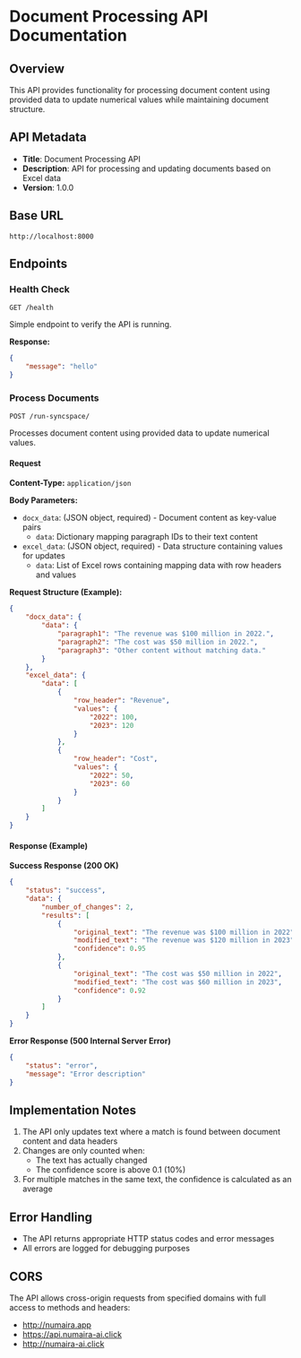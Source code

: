 # Document Processing API Documentation

## Overview
This API provides functionality for processing document content using provided data to update numerical values while maintaining document structure.

## API Metadata
- **Title**: Document Processing API
- **Description**: API for processing and updating documents based on Excel data
- **Version**: 1.0.0

## Base URL
```
http://localhost:8000
```

## Endpoints

### Health Check
`GET /health`

Simple endpoint to verify the API is running.

**Response:**
```json
{
    "message": "hello"
}
```

### Process Documents
`POST /run-syncspace/`

Processes document content using provided data to update numerical values.

#### Request

**Content-Type:** `application/json`

**Body Parameters:**
- `docx_data`: (JSON object, required) - Document content as key-value pairs
  - `data`: Dictionary mapping paragraph IDs to their text content
- `excel_data`: (JSON object, required) - Data structure containing values for updates
  - `data`: List of Excel rows containing mapping data with row headers and values

**Request Structure (Example):**
```json
{
    "docx_data": {
        "data": {
            "paragraph1": "The revenue was $100 million in 2022.",
            "paragraph2": "The cost was $50 million in 2022.",
            "paragraph3": "Other content without matching data."
        }
    },
    "excel_data": {
        "data": [
            {
                "row_header": "Revenue",
                "values": {
                    "2022": 100,
                    "2023": 120
                }
            },
            {
                "row_header": "Cost",
                "values": {
                    "2022": 50,
                    "2023": 60
                }
            }
        ]
    }
}
```

#### Response (Example)

**Success Response (200 OK)**
```json
{
    "status": "success",
    "data": {
        "number_of_changes": 2,
        "results": [
            {
                "original_text": "The revenue was $100 million in 2022",
                "modified_text": "The revenue was $120 million in 2023",
                "confidence": 0.95
            },
            {
                "original_text": "The cost was $50 million in 2022",
                "modified_text": "The cost was $60 million in 2023",
                "confidence": 0.92
            }
        ]
    }
}
```

**Error Response (500 Internal Server Error)**
```json
{
    "status": "error",
    "message": "Error description"
}
```

## Implementation Notes

1. The API only updates text where a match is found between document content and data headers
2. Changes are only counted when:
   - The text has actually changed
   - The confidence score is above 0.1 (10%)
3. For multiple matches in the same text, the confidence is calculated as an average

## Error Handling
- The API returns appropriate HTTP status codes and error messages
- All errors are logged for debugging purposes

## CORS
The API allows cross-origin requests from specified domains with full access to methods and headers:
- http://numaira.app
- https://api.numaira-ai.click
- http://numaira-ai.click
